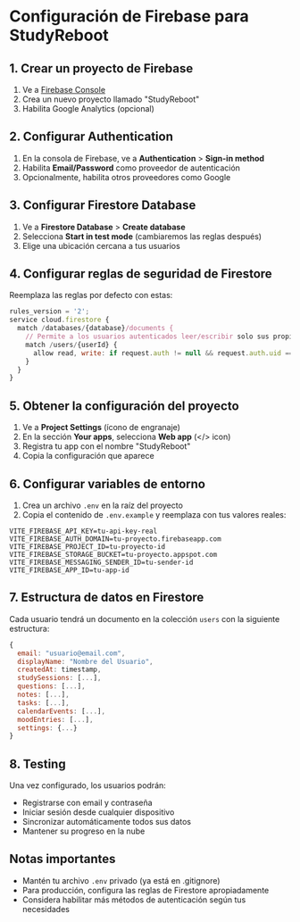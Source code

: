 # Configuración de Firebase para StudyReboot

## 1. Crear un proyecto de Firebase

1. Ve a [Firebase Console](https://console.firebase.google.com/)
2. Crea un nuevo proyecto llamado "StudyReboot"
3. Habilita Google Analytics (opcional)

## 2. Configurar Authentication

1. En la consola de Firebase, ve a **Authentication** > **Sign-in method**
2. Habilita **Email/Password** como proveedor de autenticación
3. Opcionalmente, habilita otros proveedores como Google

## 3. Configurar Firestore Database

1. Ve a **Firestore Database** > **Create database**
2. Selecciona **Start in test mode** (cambiaremos las reglas después)
3. Elige una ubicación cercana a tus usuarios

## 4. Configurar reglas de seguridad de Firestore

Reemplaza las reglas por defecto con estas:

```javascript
rules_version = '2';
service cloud.firestore {
  match /databases/{database}/documents {
    // Permite a los usuarios autenticados leer/escribir solo sus propios datos
    match /users/{userId} {
      allow read, write: if request.auth != null && request.auth.uid == userId;
    }
  }
}
```

## 5. Obtener la configuración del proyecto

1. Ve a **Project Settings** (ícono de engranaje)
2. En la sección **Your apps**, selecciona **Web app** (</> icon)
3. Registra tu app con el nombre "StudyReboot"
4. Copia la configuración que aparece

## 6. Configurar variables de entorno

1. Crea un archivo `.env` en la raíz del proyecto
2. Copia el contenido de `.env.example` y reemplaza con tus valores reales:

```env
VITE_FIREBASE_API_KEY=tu-api-key-real
VITE_FIREBASE_AUTH_DOMAIN=tu-proyecto.firebaseapp.com
VITE_FIREBASE_PROJECT_ID=tu-proyecto-id
VITE_FIREBASE_STORAGE_BUCKET=tu-proyecto.appspot.com
VITE_FIREBASE_MESSAGING_SENDER_ID=tu-sender-id
VITE_FIREBASE_APP_ID=tu-app-id
```

## 7. Estructura de datos en Firestore

Cada usuario tendrá un documento en la colección `users` con la siguiente estructura:

```javascript
{
  email: "usuario@email.com",
  displayName: "Nombre del Usuario",
  createdAt: timestamp,
  studySessions: [...],
  questions: [...],
  notes: [...],
  tasks: [...],
  calendarEvents: [...],
  moodEntries: [...],
  settings: {...}
}
```

## 8. Testing

Una vez configurado, los usuarios podrán:
- Registrarse con email y contraseña
- Iniciar sesión desde cualquier dispositivo
- Sincronizar automáticamente todos sus datos
- Mantener su progreso en la nube

## Notas importantes

- Mantén tu archivo `.env` privado (ya está en .gitignore)
- Para producción, configura las reglas de Firestore apropiadamente
- Considera habilitar más métodos de autenticación según tus necesidades

